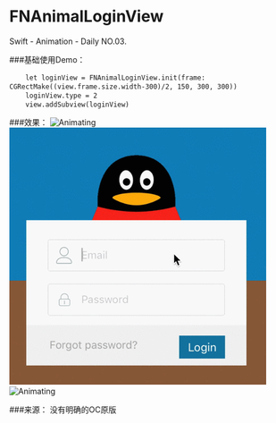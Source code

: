 # FNAnimalLoginView
Swift - Animation - Daily NO.03.

###基础使用Demo：

```
	let loginView = FNAnimalLoginView.init(frame: CGRectMake((view.frame.size.width-300)/2, 150, 300, 300))
	loginView.type = 2
	view.addSubview(loginView)
```

###效果：
![Animating](readme_images/gif0.gif)
![Animating](readme_images/gif1.gif)
![Animating](readme_images/gif2.gif)

###来源：
没有明确的OC原版